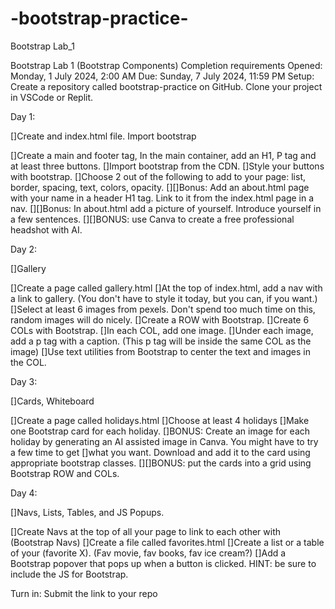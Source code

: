 # -bootstrap-practice-
Bootstrap Lab_1

Bootstrap Lab 1 (Bootstrap Components)
Completion requirements
Opened: Monday, 1 July 2024, 2:00 AM
Due: Sunday, 7 July 2024, 11:59 PM
Setup: Create a repository called bootstrap-practice on GitHub. Clone your project in VSCode or Replit.

 

Day 1:

 

[]Create and index.html file. Import bootstrap

 

[]Create a main and footer tag, In the main container, add an H1, P tag and at least three buttons.
[]Import bootstrap from the CDN.
[]Style your buttons with bootstrap.
[]Choose 2 out of the following to add to your page: list, border, spacing, text, colors, opacity.
[][]Bonus: Add an about.html page with your name in a header H1 tag. Link to it from the index.html page in a nav.
[][]Bonus: In about.html add a picture of yourself. Introduce yourself in a few sentences.
[][]BONUS: use Canva to create a free professional headshot with AI.
 

Day 2:

[]Gallery

[]Create a page called gallery.html
[]At the top of index.html, add a nav with a link to gallery. (You don't have to style it today, but you can, if you want.)
[]Select at least 6 images from pexels. Don't spend too much time on this, random images will do nicely.
[]Create a ROW with Bootstrap.
[]Create 6 COLs with Bootstrap.
[]In each COL, add one image.
[]Under each image, add a p tag with a caption. (This p tag will be inside the same COL as the image)
[]Use text utilities from Bootstrap to center the text and images in the COL.
 

Day 3:

[]Cards, Whiteboard

[]Create a page called holidays.html
[]Choose at least 4 holidays
[]Make one Bootstrap card for each holiday.
[]BONUS: Create an image for each holiday by generating an AI assisted image in Canva. You might have to try a few time to get []what you want. Download and add it to the card using appropriate bootstrap classes.
[][]BONUS: put the cards into a grid using Bootstrap ROW and COLs.
 

Day 4:

[]Navs, Lists, Tables, and JS Popups.

[]Create Navs at the top of all your page to link to each other with (Bootstrap Navs)
[]Create a file called favorites.html
[]Create a list or a table of your (favorite X). (Fav movie, fav books, fav ice cream?)
[]Add a Bootstrap popover that pops up when a button is clicked. HINT: be sure to include the JS for Bootstrap.
 

Turn in: Submit the link to your repo
